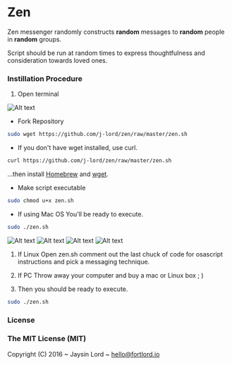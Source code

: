 # Zen
Zen messenger randomly constructs **random** messages to **random** people in **random** groups. 

Script should be run at random times to express thoughtfulness and consideration towards loved ones. 

### Instillation Procedure 
1. Open terminal 


![Alt text](/../screenshots/Terminal.jpg?raw=true "Termainal Window")


- Fork Repository
```bash 
sudo wget https://github.com/j-lord/zen/raw/master/zen.sh
````
- If you don't have wget installed, use curl. 
```bash 
curl https://github.com/j-lord/zen/raw/master/zen.sh
````
...then install [Homebrew](http://brew.sh) and [wget](http://stackoverflow.com/a/17094214).

- Make script executable
```bash 
sudo chmod u+x zen.sh
```


- If using Mac OS
You'll be ready to execute.
```bash 
sudo ./zen.sh
```
![Alt text](/../screenshots/zenExample5.jpg?raw=true "Zen Example")
![Alt text](/../screenshots/zenExample2.jpg?raw=true "Zen Example")
![Alt text](/../screenshots/zenExample3.jpg?raw=true "Zen Example")
![Alt text](/../screenshots/zenExample4.jpg?raw=true "Zen Example")

1. If Linux
Open zen.sh comment out the last chuck of code for osascript instructions and pick a messaging technique. 

1. If PC
Throw away your computer and buy a mac or Linux box ; )

2. Then you should be ready to execute.
```bash 
sudo ./zen.sh
```

### License

### The MIT License (MIT)

Copyright (C) 2016 ~ Jaysin Lord ~ hello@fortlord.io
